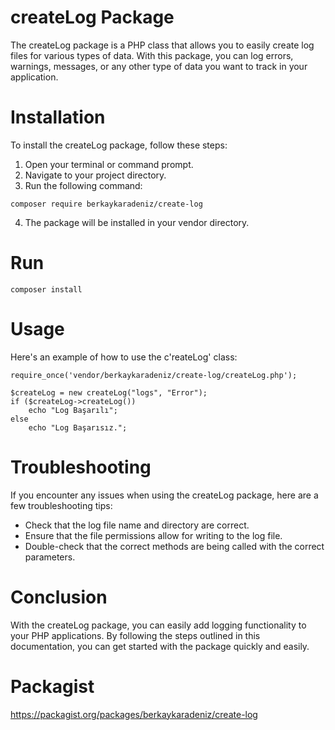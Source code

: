 # createLog Package
The createLog package is a PHP class that allows you to easily create log files for various types of data. With this package, you can log errors, warnings, messages, or any other type of data you want to track in your application.

# Installation
To install the createLog package, follow these steps:

1. Open your terminal or command prompt.
2. Navigate to your project directory.
3. Run the following command:

```
composer require berkaykaradeniz/create-log
```
4. The package will be installed in your vendor directory.

# Run
```
composer install
```

# Usage

Here's an example of how to use the c'reateLog' class:
```
require_once('vendor/berkaykaradeniz/create-log/createLog.php');

$createLog = new createLog("logs", "Error");
if ($createLog->createLog())
	echo "Log Başarılı";
else
	echo "Log Başarısız.";

```

# Troubleshooting
If you encounter any issues when using the createLog package, here are a few troubleshooting tips:

- Check that the log file name and directory are correct.
- Ensure that the file permissions allow for writing to the log file.
- Double-check that the correct methods are being called with the correct parameters.

# Conclusion
With the createLog package, you can easily add logging functionality to your PHP applications. By following the steps outlined in this documentation, you can get started with the package quickly and easily.


# Packagist

https://packagist.org/packages/berkaykaradeniz/create-log
